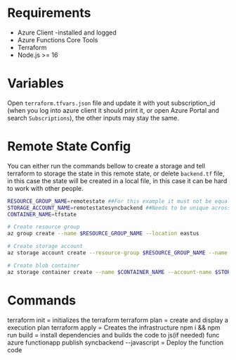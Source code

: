 # Requirements

- Azure Client -installed and logged
- Azure Functions Core Tools
- Terraform
- Node.js >= 16

# Variables

Open `terraform.tfvars.json` file and update it with yout subscription_id (when you log into azure client it should print it, or open Azure Portal and search `Subscriptions`), the other inputs may stay the same.

# Remote State Config

You can either run the commands bellow to create a storage and tell terraform to storage the state in this remote state, or delete `backend.tf` file, in this case the state will be created in a local file, in this case it can be hard to work with other people.

```bash
RESOURCE_GROUP_NAME=remotestate ##For this example it must not be equal to resource_group on terraform.tfvars.json
STORAGE_ACCOUNT_NAME=remotestatesyncbackend ##Needs to be unique across all azure
CONTAINER_NAME=tfstate

# Create resource group
az group create --name $RESOURCE_GROUP_NAME --location eastus

# Create storage account
az storage account create --resource-group $RESOURCE_GROUP_NAME --name $STORAGE_ACCOUNT_NAME --sku Standard_LRS --encryption-services blob

# Create blob container
az storage container create --name $CONTAINER_NAME --account-name $STORAGE_ACCOUNT_NAME
```

# Commands

terraform init = initializes the terraform
terraform plan = create and display a execution plan
terraform apply = Creates the infrastructure
npm i && npm run build = install dependencies and builds the code to js(if needed)
func azure functionapp publish syncbackend --javascript = Deploy the function code
